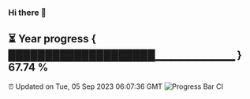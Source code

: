 ### Hi there 👋
⏳ Year progress { ████████████████████▁▁▁▁▁▁▁▁▁▁ } 67.74 %
---
⏰ Updated on Tue, 05 Sep 2023 06:07:36 GMT
![Progress Bar CI](https://github.com/Moyi321/Moyi321/workflows/Progress%20Bar%20CI/badge.svg)
